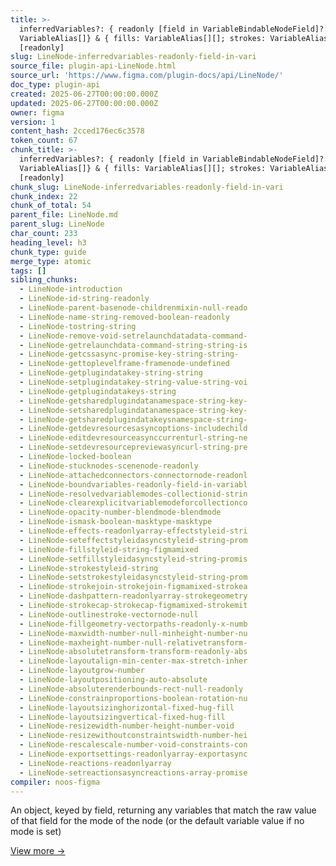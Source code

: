 ```yaml
---
title: >-
  inferredVariables?: { readonly [field in VariableBindableNodeField]?:
  VariableAlias[]} & { fills: VariableAlias[][]; strokes: VariableAlias[][] }
  [readonly]
slug: LineNode-inferredvariables-readonly-field-in-vari
source_file: plugin-api-LineNode.html
source_url: 'https://www.figma.com/plugin-docs/api/LineNode/'
doc_type: plugin-api
created: 2025-06-27T00:00:00.000Z
updated: 2025-06-27T00:00:00.000Z
owner: figma
version: 1
content_hash: 2cced176ec6c3578
token_count: 67
chunk_title: >-
  inferredVariables?: { readonly [field in VariableBindableNodeField]?:
  VariableAlias[]} & { fills: VariableAlias[][]; strokes: VariableAlias[][] }
  [readonly]
chunk_slug: LineNode-inferredvariables-readonly-field-in-vari
chunk_index: 22
chunk_of_total: 54
parent_file: LineNode.md
parent_slug: LineNode
char_count: 233
heading_level: h3
chunk_type: guide
merge_type: atomic
tags: []
sibling_chunks:
  - LineNode-introduction
  - LineNode-id-string-readonly
  - LineNode-parent-basenode-childrenmixin-null-reado
  - LineNode-name-string-removed-boolean-readonly
  - LineNode-tostring-string
  - LineNode-remove-void-setrelaunchdatadata-command-
  - LineNode-getrelaunchdata-command-string-string-is
  - LineNode-getcssasync-promise-key-string-string-
  - LineNode-gettoplevelframe-framenode-undefined
  - LineNode-getplugindatakey-string-string
  - LineNode-setplugindatakey-string-value-string-voi
  - LineNode-getplugindatakeys-string
  - LineNode-getsharedplugindatanamespace-string-key-
  - LineNode-setsharedplugindatanamespace-string-key-
  - LineNode-getsharedplugindatakeysnamespace-string-
  - LineNode-getdevresourcesasyncoptions-includechild
  - LineNode-editdevresourceasynccurrenturl-string-ne
  - LineNode-setdevresourcepreviewasyncurl-string-pre
  - LineNode-locked-boolean
  - LineNode-stucknodes-scenenode-readonly
  - LineNode-attachedconnectors-connectornode-readonl
  - LineNode-boundvariables-readonly-field-in-variabl
  - LineNode-resolvedvariablemodes-collectionid-strin
  - LineNode-clearexplicitvariablemodeforcollectionco
  - LineNode-opacity-number-blendmode-blendmode
  - LineNode-ismask-boolean-masktype-masktype
  - LineNode-effects-readonlyarray-effectstyleid-stri
  - LineNode-seteffectstyleidasyncstyleid-string-prom
  - LineNode-fillstyleid-string-figmamixed
  - LineNode-setfillstyleidasyncstyleid-string-promis
  - LineNode-strokestyleid-string
  - LineNode-setstrokestyleidasyncstyleid-string-prom
  - LineNode-strokejoin-strokejoin-figmamixed-strokea
  - LineNode-dashpattern-readonlyarray-strokegeometry
  - LineNode-strokecap-strokecap-figmamixed-strokemit
  - LineNode-outlinestroke-vectornode-null
  - LineNode-fillgeometry-vectorpaths-readonly-x-numb
  - LineNode-maxwidth-number-null-minheight-number-nu
  - LineNode-maxheight-number-null-relativetransform-
  - LineNode-absolutetransform-transform-readonly-abs
  - LineNode-layoutalign-min-center-max-stretch-inher
  - LineNode-layoutgrow-number
  - LineNode-layoutpositioning-auto-absolute
  - LineNode-absoluterenderbounds-rect-null-readonly
  - LineNode-constrainproportions-boolean-rotation-nu
  - LineNode-layoutsizinghorizontal-fixed-hug-fill
  - LineNode-layoutsizingvertical-fixed-hug-fill
  - LineNode-resizewidth-number-height-number-void
  - LineNode-resizewithoutconstraintswidth-number-hei
  - LineNode-rescalescale-number-void-constraints-con
  - LineNode-exportsettings-readonlyarray-exportasync
  - LineNode-reactions-readonlyarray
  - LineNode-setreactionsasyncreactions-array-promise
compiler: noos-figma
---
```


An object, keyed by field, returning any variables that match the raw value of that field for the mode of the node (or the default variable value if no mode is set)

[View more →](/plugin-docs/api/properties/nodes-inferredvariables/)
